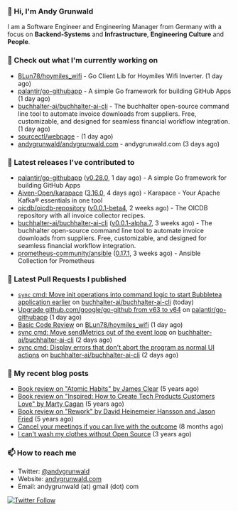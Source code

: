 ### 👋 Hi, I'm Andy Grunwald

I am a Software Engineer and Engineering Manager from Germany with a focus on **Backend-Systems** and **Infrastructure**, **Engineering Culture** and **People**.

### 👷 Check out what I'm currently working on


- [BLun78/hoymiles_wifi](https://github.com/BLun78/hoymiles_wifi) - Go Client Lib for Hoymiles Wifi Inverter. (1 day ago)
- [palantir/go-githubapp](https://github.com/palantir/go-githubapp) - A simple Go framework for building GitHub Apps (1 day ago)
- [buchhalter-ai/buchhalter-ai-cli](https://github.com/buchhalter-ai/buchhalter-ai-cli) - The buchhalter open-source command line tool to automate invoice downloads from suppliers. Free, customizable, and designed for seamless financial workflow integration. (1 day ago)
- [sourcectl/webpage](https://github.com/sourcectl/webpage) -  (1 day ago)
- [andygrunwald/andygrunwald.com](https://github.com/andygrunwald/andygrunwald.com) - andygrunwald.com (3 days ago)

### 🔭 Latest releases I've contributed to


- [palantir/go-githubapp](https://github.com/palantir/go-githubapp) ([v0.28.0](https://github.com/palantir/go-githubapp/releases/tag/v0.28.0), 1 day ago) - A simple Go framework for building GitHub Apps
- [Aiven-Open/karapace](https://github.com/Aiven-Open/karapace) ([3.16.0](https://github.com/Aiven-Open/karapace/releases/tag/3.16.0), 4 days ago) - Karapace - Your Apache Kafka® essentials in one tool
- [oicdb/oicdb-repository](https://github.com/oicdb/oicdb-repository) ([v0.0.1-beta4](https://github.com/oicdb/oicdb-repository/releases/tag/v0.0.1-beta4), 2 weeks ago) - The OICDB repository with all invoice collector recipes.
- [buchhalter-ai/buchhalter-ai-cli](https://github.com/buchhalter-ai/buchhalter-ai-cli) ([v0.0.1-alpha.7](https://github.com/buchhalter-ai/buchhalter-ai-cli/releases/tag/v0.0.1-alpha.7), 3 weeks ago) - The buchhalter open-source command line tool to automate invoice downloads from suppliers. Free, customizable, and designed for seamless financial workflow integration.
- [prometheus-community/ansible](https://github.com/prometheus-community/ansible) ([0.17.1](https://github.com/prometheus-community/ansible/releases/tag/0.17.1), 3 weeks ago) - Ansible Collection for Prometheus

### 🔨 Latest Pull Requests I published


- [`sync` cmd: Move init operations into command logic to start Bubbletea application earlier](https://github.com/buchhalter-ai/buchhalter-ai-cli/pull/108) on [buchhalter-ai/buchhalter-ai-cli](https://github.com/buchhalter-ai/buchhalter-ai-cli) (today)
- [Upgrade github.com/google/go-github from v63 to v64](https://github.com/palantir/go-githubapp/pull/383) on [palantir/go-githubapp](https://github.com/palantir/go-githubapp) (1 day ago)
- [Basic Code Review](https://github.com/BLun78/hoymiles_wifi/pull/1) on [BLun78/hoymiles_wifi](https://github.com/BLun78/hoymiles_wifi) (1 day ago)
- [sync cmd: Move sendMetrics out of the event loop](https://github.com/buchhalter-ai/buchhalter-ai-cli/pull/107) on [buchhalter-ai/buchhalter-ai-cli](https://github.com/buchhalter-ai/buchhalter-ai-cli) (2 days ago)
- [sync cmd: Display errors that don&#39;t abort the program as normal UI actions](https://github.com/buchhalter-ai/buchhalter-ai-cli/pull/106) on [buchhalter-ai/buchhalter-ai-cli](https://github.com/buchhalter-ai/buchhalter-ai-cli) (2 days ago)

### 📝 My recent blog posts


- [Book review on &#34;Atomic Habits&#34; by James Clear](https://andygrunwald.com/blog/book-review-on-atomic-habits-by-james-clear/) (5 years ago)
- [Book review on &#34;Inspired: How to Create Tech Products Customers Love&#34; by Marty Cagan](https://andygrunwald.com/blog/book-review-on-inspired-how-to-create-tech-products-customers-love-by-marty-cagan/) (5 years ago)
- [Book review on &#34;Rework&#34; by David Heinemeier Hansson and Jason Fried](https://andygrunwald.com/blog/book-review-on-rework-by-david-heinemeier-hansson-and-jason-fried/) (5 years ago)
- [Cancel your meetings if you can live with the outcome](https://andygrunwald.com/blog/cancel-your-meetings-if-you-can-live-with-the-outcome/) (8 months ago)
- [I can&#39;t wash my clothes without Open Source](https://andygrunwald.com/blog/i-cant-wash-my-clothes-without-open-source/) (3 years ago)

### 📫 How to reach me

- Twitter: [@andygrunwald](https://twitter.com/andygrunwald)
- Website: [andygrunwald.com](https://andygrunwald.com)
- Email: andygrunwald (at) gmail (dot) com

[![Twitter Follow](https://img.shields.io/twitter/follow/andygrunwald?label=Follow&style=social)](https://twitter.com/andygrunwald)
